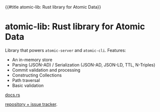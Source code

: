 {{#title atomic-lib: Rust library for Atomic Data}}
# atomic-lib: Rust library for Atomic Data

Library that powers `atomic-server` and `atomic-cli`. Features:

- An in-memory store
- Parsing (JSON-AD) / Serialization (JSON-AD, JSON-LD, TTL, N-Triples)
- Commit validation and processing
- Constructing Collections
- Path traversal
- Basic validation

[docs.rs](https://docs.rs/atomic_lib/0.37.0/atomic_lib/)

[repository + issue tracker](https://github.com/atomicdata-dev/atomic-server).
